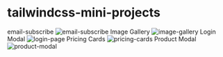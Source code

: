 # tailwindcss-mini-projects
email-subscribe
![email-subscribe](https://github.com/noya-prog/tailwindcss-mini-projects/assets/66878307/65ce4309-317b-4c60-9303-78b57730e546)
Image Gallery
![image-gallery](https://github.com/noya-prog/tailwindcss-mini-projects/assets/66878307/4a363002-bbfd-403f-b36b-8090537c9883)
Login Modal
![login-page](https://github.com/noya-prog/tailwindcss-mini-projects/assets/66878307/8ef77ec7-34bd-4254-9b1c-6ad31c97d519)
Pricing Cards
![pricing-cards](https://github.com/noya-prog/tailwindcss-mini-projects/assets/66878307/208f5c82-9fd1-43fa-a6fd-bb47cd1eb2b0)
Product Modal
![product-modal](https://github.com/noya-prog/tailwindcss-mini-projects/assets/66878307/27e776af-2baf-4fbb-93e2-9e106f3df085)
